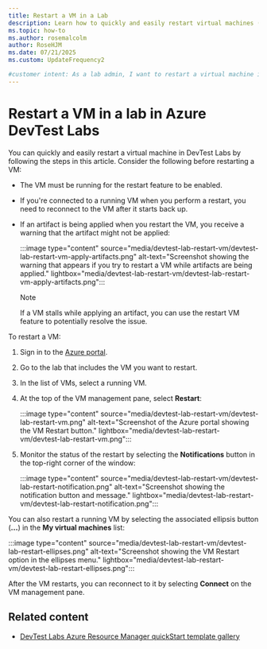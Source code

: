 ```yaml
---
title: Restart a VM in a Lab
description: Learn how to quickly and easily restart virtual machines (VM) in  Azure DevTest Labs.
ms.topic: how-to
ms.author: rosemalcolm
author: RoseHJM
ms.date: 07/21/2025
ms.custom: UpdateFrequency2

#customer intent: As a lab admin, I want to restart a virtual machine in a lab in Azure DevTest Labs so that I can restart a virtual machine as part of a troubleshooting plan.
---
```


# Restart a VM in a lab in Azure DevTest Labs

You can quickly and easily restart a virtual machine in  DevTest Labs by following the steps in this article. Consider the following before restarting a VM:

- The VM must be running for the restart feature to be enabled.
- If you're connected to a running VM when you perform a restart, you need to reconnect to the VM after it starts back up.
- If an artifact is being applied when you restart the VM, you receive a warning that the artifact might not be applied:

    :::image type="content" source="media/devtest-lab-restart-vm/devtest-lab-restart-vm-apply-artifacts.png" alt-text="Screenshot showing the warning that appears if you try to restart a VM while artifacts are being applied." lightbox="media/devtest-lab-restart-vm/devtest-lab-restart-vm-apply-artifacts.png":::

   > [!NOTE]
   > If a VM stalls while applying an artifact, you can use the restart VM feature to potentially resolve the issue.

To restart a VM: 

1. Sign in to the [Azure portal](https://go.microsoft.com/fwlink/p/?LinkID=525040).
1. Go to the lab that includes the VM  you want to restart.
1. In the list of VMs, select a running VM.
1. At the top of the VM management pane, select **Restart**:

    :::image type="content" source="media/devtest-lab-restart-vm/devtest-lab-restart-vm.png" alt-text="Screenshot of the Azure portal showing the VM Restart button." lightbox="media/devtest-lab-restart-vm/devtest-lab-restart-vm.png":::

1. Monitor the status of the restart by selecting the **Notifications** button in the top-right corner of the window:

    :::image type="content" source="media/devtest-lab-restart-vm/devtest-lab-restart-notification.png" alt-text="Screenshot showing the notification button and message." lightbox="media/devtest-lab-restart-vm/devtest-lab-restart-notification.png":::

You can also restart a running VM by selecting the associated ellipsis button (**...**) in the **My virtual machines** list:

:::image type="content" source="media/devtest-lab-restart-vm/devtest-lab-restart-ellipses.png" alt-text="Screenshot showing the VM Restart option in the ellipses menu." lightbox="media/devtest-lab-restart-vm/devtest-lab-restart-ellipses.png":::

After the VM restarts, you can reconnect to it by selecting **Connect** on the VM management pane.

## Related content

- [DevTest Labs Azure Resource Manager quickStart template gallery](https://github.com/Azure/azure-devtestlab/tree/master/samples/DevTestLabs/QuickStartTemplates)
